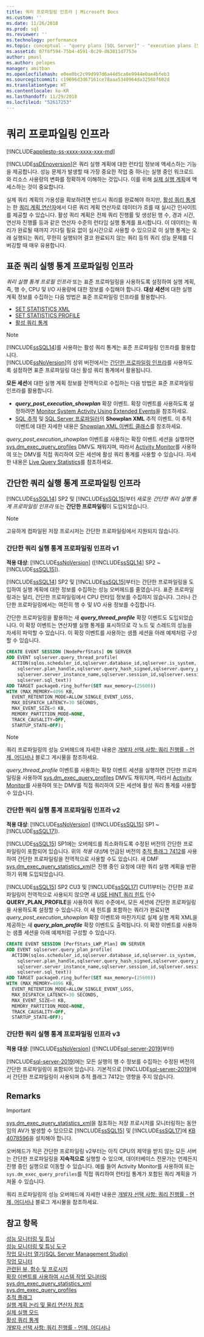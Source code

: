 ```yaml
---
title: 쿼리 프로파일링 인프라 | Microsoft Docs
ms.custom: ''
ms.date: 11/26/2018
ms.prod: sql
ms.reviewer: ''
ms.technology: performance
ms.topic: conceptual - "query plans [SQL Server]" - "execution plans [SQL Server]" - "query profiling" - "lightweight query profiling" - "lightweight profiling" - "lwp"
ms.assetid: 07f8f594-75b4-4591-8c29-d63811d7753e
author: pmasl
ms.author: pelopes
manager: amitban
ms.openlocfilehash: e0ee0bc2c99d997d6a44d5ca0e9944e0ae4bfeb3
ms.sourcegitcommit: c19696d3d67161ce78aaa5340964da3256bf602d
ms.translationtype: HT
ms.contentlocale: ko-KR
ms.lasthandoff: 11/29/2018
ms.locfileid: "52617253"
---
```

# <a name="query-profiling-infrastructure"></a>쿼리 프로파일링 인프라
[!INCLUDE[appliesto-ss-xxxx-xxxx-xxx-md](../../includes/appliesto-ss-xxxx-xxxx-xxx-md.md)]

[!INCLUDE[ssDEnoversion](../../includes/ssdenoversion-md.md)]은 쿼리 실행 계획에 대한 런타임 정보에 액세스하는 기능을 제공합니다. 성능 문제가 발생할 때 가장 중요한 작업 중 하나는 실행 중인 워크로드와 리소스 사용량의 변화를 정확하게 이해하는 것입니다. 이를 위해 [실제 실행 계획](../../relational-databases/performance/display-an-actual-execution-plan.md)에 액세스하는 것이 중요합니다.

실제 쿼리 계획의 가용성을 확보하려면 반드시 쿼리를 완료해야 하지만, [활성 쿼리 통계](../../relational-databases/performance/live-query-statistics.md)는 한 [쿼리 계획 연산자](../../relational-databases/showplan-logical-and-physical-operators-reference.md)에서 다른 쿼리 계획 연산자로 데이터가 흐를 때 실시간 인사이트를 제공할 수 있습니다. 활성 쿼리 계획은 전체 쿼리 진행률 및 생성된 행 수, 경과 시간, 연산자 진행률 등과 같은 연산자 수준의 런타임 실행 통계를 표시합니다. 이 데이터는 쿼리가 완료될 때까지 기다릴 필요 없이 실시간으로 사용할 수 있으므로 이 실행 통계는 오래 실행되는 쿼리, 무한히 실행되어 결코 완료되지 않는 쿼리 등의 쿼리 성능 문제를 디버깅할 때 매우 유용합니다.

## <a name="the-standard-query-execution-statistics-profiling-infrastructure"></a>표준 쿼리 실행 통계 프로파일링 인프라

*쿼리 실행 통계 프로필 인프라* 또는 표준 프로파일링을 사용하도록 설정하여 실행 계획, 즉, 행 수, CPU 및 I/O 사용량에 대한 정보를 수집해야 합니다. **대상 세션**에 대한 실행 계획 정보를 수집하는 다음 방법은 표준 프로파일링 인프라를 활용합니다.

- [SET STATISTICS XML](../../t-sql/statements/set-statistics-xml-transact-sql.md) 
- [SET STATISTICS PROFILE](../../t-sql/statements/set-statistics-profile-transact-sql.md)
- [활성 쿼리 통계](../../relational-databases/performance/live-query-statistics.md)

> [!NOTE]
> [!INCLUDE[ssSQL14](../../includes/sssql14-md.md)]를 사용하는 활성 쿼리 통계는 표준 프로파일링 인프라를 활용합니다.    
> [!INCLUDE[ssNoVersion](../../includes/ssnoversion-md.md)]의 상위 버전에서는 [간단한 프로파일링 인프라](#lwp)를 사용하도록 설정하면 표준 프로파일링 대신 활성 쿼리 통계에서 활용됩니다.

**모든 세션**에 대한 실행 계획 정보를 전역적으로 수집하는 다음 방법은 표준 프로파일링 인프라를 활용합니다.

-  ***query_post_execution_showplan*** 확장 이벤트. 확장 이벤트를 사용하도록 설정하려면 [Monitor System Activity Using Extended Events](../../relational-databases/extended-events/monitor-system-activity-using-extended-events.md)을 참조하세요.  
- [SQL 추적](../../relational-databases/sql-trace/sql-trace.md) 및 [SQL Server 프로파일러](../../tools/sql-server-profiler/sql-server-profiler.md)의 **Showplan XML** 추적 이벤트. 이 추적 이벤트에 대한 자세한 내용은 [Showplan XML 이벤트 클래스](../../relational-databases/event-classes/showplan-xml-event-class.md)를 참조하세요.

*query_post_execution_showplan* 이벤트를 사용하는 확장 이벤트 세션을 실행하면 [sys.dm_exec_query_profiles](../../relational-databases/system-dynamic-management-views/sys-dm-exec-query-profiles-transact-sql.md) DMV도 채워지며, 따라서 [Activity Monitor](../../relational-databases/performance-monitor/activity-monitor.md)를 사용하여 또는 DMV를 직접 쿼리하여 모든 세션에 활성 쿼리 통계를 사용할 수 있습니다. 자세한 내용은 [Live Query Statistics](../../relational-databases/performance/live-query-statistics.md)를 참조하세요.

## <a name="lwp"></a> 간단한 쿼리 실행 통계 프로파일링 인프라

[!INCLUDE[ssSQL14](../../includes/sssql14-md.md)] SP2 및 [!INCLUDE[ssSQL15](../../includes/sssql15-md.md)]부터 새로운 *간단한 쿼리 실행 통계 프로파일링 인프라* 또는 **간단한 프로파일링**이 도입되었습니다. 

> [!NOTE]
> 고유하게 컴파일된 저장 프로시저는 간단한 프로파일링에서 지원되지 않습니다.  

### <a name="lightweight-query-execution-statistics-profiling-infrastructure-v1"></a>간단한 쿼리 실행 통계 프로파일링 인프라 v1

**적용 대상**: [!INCLUDE[ssNoVersion](../../includes/ssnoversion-md.md)] ([!INCLUDE[ssSQL14](../../includes/sssql14-md.md)] SP2 ~ [!INCLUDE[ssSQL15](../../includes/sssql15-md.md)]). 
  
[!INCLUDE[ssSQL14](../../includes/sssql14-md.md)] SP2 및 [!INCLUDE[ssSQL15](../../includes/sssql15-md.md)]부터는 간단한 프로파일링을 도입하여 실행 계획에 대한 정보를 수집하는 성능 오버헤드를 줄였습니다. 표준 프로파일링과는 달리, 간단한 프로파일링에서 CPU 런타임 정보를 수집하지 않습니다. 그러나 간단한 프로파일링에서는 여전히 행 수 및 I/O 사용 정보를 수집합니다.

간단한 프로파일링을 활용하는 새 ***query_thread_profile*** 확장 이벤트도 도입되었습니다. 이 확장 이벤트는 연산자별 실행 통계를 표시하므로 각 노드 및 스레드의 성능을 자세히 파악할 수 있습니다. 이 확장 이벤트를 사용하는 샘플 세션을 아래 예제처럼 구성할 수 있습니다.

```sql
CREATE EVENT SESSION [NodePerfStats] ON SERVER
ADD EVENT sqlserver.query_thread_profile(
  ACTION(sqlos.scheduler_id,sqlserver.database_id,sqlserver.is_system,
    sqlserver.plan_handle,sqlserver.query_hash_signed,sqlserver.query_plan_hash_signed,
    sqlserver.server_instance_name,sqlserver.session_id,sqlserver.session_nt_username,
    sqlserver.sql_text))
ADD TARGET package0.ring_buffer(SET max_memory=(25600))
WITH (MAX_MEMORY=4096 KB,
  EVENT_RETENTION_MODE=ALLOW_SINGLE_EVENT_LOSS,
  MAX_DISPATCH_LATENCY=30 SECONDS,
  MAX_EVENT_SIZE=0 KB,
  MEMORY_PARTITION_MODE=NONE,
  TRACK_CAUSALITY=OFF,
  STARTUP_STATE=OFF);
```

> [!NOTE]
> 쿼리 프로파일링의 성능 오버헤드에 자세한 내용은 [개발자 선택 사항: 쿼리 진행률 - 언제, 어디서나](https://blogs.msdn.microsoft.com/sql_server_team/query-progress-anytime-anywhere/) 블로그 게시물을 참조하세요. 

*query_thread_profile* 이벤트를 사용하는 확장 이벤트 세션을 실행하면 간단한 프로파일링을 사용하여 [sys.dm_exec_query_profiles](../../relational-databases/system-dynamic-management-views/sys-dm-exec-query-profiles-transact-sql.md) DMV도 채워지며, 따라서 [Activity Monitor](../../relational-databases/performance-monitor/activity-monitor.md)를 사용하여 또는 DMV를 직접 쿼리하여 모든 세션에 활성 쿼리 통계를 사용할 수 있습니다.

### <a name="lightweight-query-execution-statistics-profiling-infrastructure-v2"></a>간단한 쿼리 실행 통계 프로파일링 인프라 v2

**적용 대상**: [!INCLUDE[ssNoVersion](../../includes/ssnoversion-md.md)] ([!INCLUDE[ssSQL15](../../includes/sssql15-md.md)] SP1 ~ [!INCLUDE[ssSQL17](../../includes/sssql17-md.md)]). 

[!INCLUDE[ssSQL15](../../includes/sssql15-md.md)] SP1에는 오버헤드를 최소화하도록 수정된 버전의 간단한 프로파일링이 포함되어 있습니다. 위의 *적용 대상*에 언급된 버전의 [추적 플래그 7412](../../t-sql/database-console-commands/dbcc-traceon-trace-flags-transact-sql.md)를 사용하여 간단한 프로파일링을 전역적으로 사용할 수도 있습니다. 새 DMF [sys.dm_exec_query_statistics_xml](../../relational-databases/system-dynamic-management-views/sys-dm-exec-query-statistics-xml-transact-sql.md)은 진행 중인 요청에 대한 쿼리 실행 계획을 반환하기 위해 도입되었습니다.

[!INCLUDE[ssSQL15](../../includes/sssql15-md.md)] SP2 CU3 및 [!INCLUDE[ssSQL17](../../includes/sssql17-md.md)] CU11부터는 간단한 프로파일링이 전역적으로 사용되지 않으면 새 [USE HINT 쿼리 힌트](../../t-sql/queries/hints-transact-sql-query.md#use_hint) 인수 **QUERY_PLAN_PROFILE**을 사용하여 쿼리 수준에서, 모든 세션에 간단한 프로파일링을 사용하도록 설정할 수 있습니다. 이 새 힌트를 포함하는 쿼리가 완료되면 *query_post_execution_showplan* 확장 이벤트와 마찬가지로 실제 실행 계획 XML을 제공하는 새 ***query_plan_profile*** 확장 이벤트도 출력됩니다. 이 확장 이벤트를 사용하는 샘플 세션을 아래 예제처럼 구성할 수 있습니다.

```sql
CREATE EVENT SESSION [PerfStats_LWP_Plan] ON SERVER
ADD EVENT sqlserver.query_plan_profile(
  ACTION(sqlos.scheduler_id,sqlserver.database_id,sqlserver.is_system,
    sqlserver.plan_handle,sqlserver.query_hash_signed,sqlserver.query_plan_hash_signed,
    sqlserver.server_instance_name,sqlserver.session_id,sqlserver.session_nt_username,
    sqlserver.sql_text))
ADD TARGET package0.ring_buffer(SET max_memory=(25600))
WITH (MAX_MEMORY=4096 KB,
  EVENT_RETENTION_MODE=ALLOW_SINGLE_EVENT_LOSS,
  MAX_DISPATCH_LATENCY=30 SECONDS,
  MAX_EVENT_SIZE=0 KB,
  MEMORY_PARTITION_MODE=NONE,
  TRACK_CAUSALITY=OFF,
  STARTUP_STATE=OFF);
```

### <a name="lightweight-query-execution-statistics-profiling-infrastructure-v3"></a>간단한 쿼리 실행 통계 프로파일링 인프라 v3

**적용 대상**: [!INCLUDE[ssNoVersion](../../includes/ssnoversion-md.md)] ([!INCLUDE[sql-server-2019](../../includes/sssqlv15-md.md)]부터)

[!INCLUDE[sql-server-2019](../../includes/sssqlv15-md.md)]에는 모든 실행의 행 수 정보를 수집하는 수정된 버전의 간단한 프로파일링이 포함되어 있습니다. 기본적으로 [!INCLUDE[sql-server-2019](../../includes/sssqlv15-md.md)]에서 간단한 프로파일링이 사용되며 추적 플래그 7412는 영향을 주지 않습니다.

## <a name="remarks"></a>Remarks

> [!IMPORTANT]
> [sys.dm_exec_query_statistics_xml](../../relational-databases/system-dynamic-management-views/sys-dm-exec-query-statistics-xml-transact-sql.md)을 참조하는 저장 프로시저를 모니터링하는 동안 임의 AV가 발생할 수 있으므로 [!INCLUDE[ssSQL15](../../includes/sssql15-md.md)] 및 [!INCLUDE[ssSQL17](../../includes/sssql17-md.md)]에 [KB 4078596](http://support.microsoft.com/help/4078596)을 설치해야 합니다.

오버헤드가 적은 간단한 프로파일링 v2부터는 아직 CPU의 제약을 받지 않는 모든 서버는 간단한 프로파일링을 **지속적으로** 실행할 수 있으며, 데이터베이스 전문가는 언제든지 진행 중인 실행으로 이동할 수 있습니다. 예를 들어 Activity Monitor를 사용하여 또는 `sys.dm_exec_query_profiles`를 직접 쿼리하여 런타임 통계가 포함된 쿼리 계획을 가져올 수 있습니다.

쿼리 프로파일링의 성능 오버헤드에 자세한 내용은 [개발자 선택 사항: 쿼리 진행률 - 언제, 어디서나](https://blogs.msdn.microsoft.com/sql_server_team/query-progress-anytime-anywhere/) 블로그 게시물을 참조하세요. 

## <a name="see-also"></a>참고 항목  
 [성능 모니터링 및 튜닝](../../relational-databases/performance/monitor-and-tune-for-performance.md)     
 [성능 모니터링 및 튜닝 도구](../../relational-databases/performance/performance-monitoring-and-tuning-tools.md)     
 [작업 모니터 열기&#40;SQL Server Management Studio&#41;](../../relational-databases/performance-monitor/open-activity-monitor-sql-server-management-studio.md)     
 [작업 모니터](../../relational-databases/performance-monitor/activity-monitor.md)     
 [관련된 뷰, 함수 및 프로시저](../../relational-databases/performance/monitoring-performance-by-using-the-query-store.md)     
 [확장 이벤트를 사용하여 시스템 작업 모니터링](../../relational-databases/extended-events/monitor-system-activity-using-extended-events.md)      
 [sys.dm_exec_query_statistics_xml](../../relational-databases/system-dynamic-management-views/sys-dm-exec-query-statistics-xml-transact-sql.md)     
 [sys.dm_exec_query_profiles](../../relational-databases/system-dynamic-management-views/sys-dm-exec-query-profiles-transact-sql.md)     
 [추적 플래그](../../t-sql/database-console-commands/dbcc-traceon-trace-flags-transact-sql.md)    
 [실행 계획 논리 및 물리 연산자 참조](../../relational-databases/showplan-logical-and-physical-operators-reference.md)    
 [실제 실행 모드](../../relational-databases/performance/display-an-actual-execution-plan.md)    
 [활성 쿼리 통계](../../relational-databases/performance/live-query-statistics.md)      
 [개발자 선택 사항: 쿼리 진행률 - 언제, 어디서나](https://blogs.msdn.microsoft.com/sql_server_team/query-progress-anytime-anywhere/)
